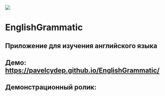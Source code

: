 ![](bloggif_608b98d0d2acf.gif)


# EnglishGrammatic
## Приложение для изучения английского языка
## Демо: https://pavelcydep.github.io/EnglishGrammatic/
## Демонстрационный ролик:
